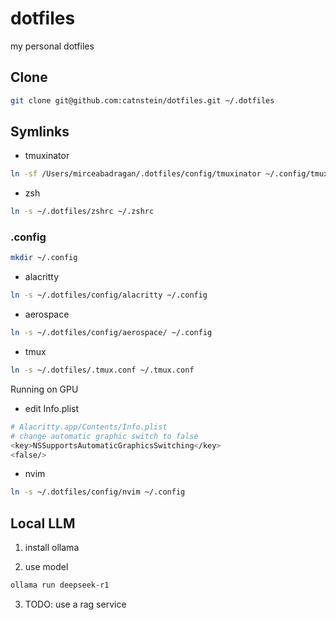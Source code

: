 # dotfiles
my personal dotfiles

## Clone

```bash
git clone git@github.com:catnstein/dotfiles.git ~/.dotfiles
```

## Symlinks

- tmuxinator
```bash
ln -sf /Users/mirceabadragan/.dotfiles/config/tmuxinator ~/.config/tmuxinator
```

- zsh
```bash
ln -s ~/.dotfiles/zshrc ~/.zshrc
```

### .config

```bash
mkdir ~/.config
```

- alacritty
```bash
ln -s ~/.dotfiles/config/alacritty ~/.config
```

- aerospace
```bash
ln -s ~/.dotfiles/config/aerospace/ ~/.config
```

- tmux
```bash
ln -s ~/.dotfiles/.tmux.conf ~/.tmux.conf
```

Running on GPU

- edit Info.plist

``` bash
# Alacritty.app/Contents/Info.plist
# change automatic graphic switch to false
<key>NSSupportsAutomaticGraphicsSwitching</key>
<false/>
```

- nvim
```bash
ln -s ~/.dotfiles/config/nvim ~/.config
```

## Local LLM

1. install ollama

2. use model

```bash
ollama run deepseek-r1
```

3. TODO: use a rag service

